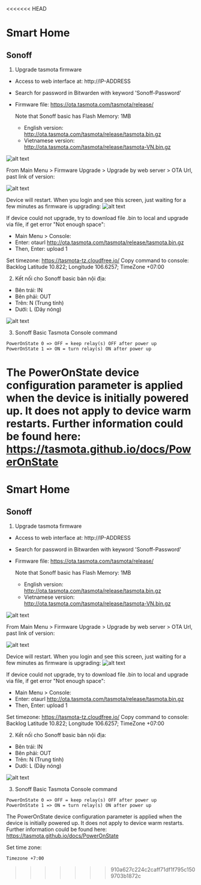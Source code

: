 <<<<<<< HEAD
# Smart Home

## Sonoff
1. Upgrade tasmota firmware
- Access to web interface at: http://IP-ADDRESS
- Search for password in Bitwarden with keyword 'Sonoff-Password'
- Firmware file: https://ota.tasmota.com/tasmota/release/

    Note that Sonoff basic has Flash Memory: 1MB
    + English version: http://ota.tasmota.com/tasmota/release/tasmota.bin.gz
    + Vietnamese version: http://ota.tasmota.com/tasmota/release/tasmota-VN.bin.gz

![alt text](/images/SonoffBasic.png)

From Main Menu > Firmware Upgrade > Upgrade by web server > OTA Url, past link of version:

![alt text](/images/SonoffBasicTasmotaFirmwareUpgrade.png)

Device will restart. When you login and see this screen, just waiting for a few minutes as firmware is upgrading:
![alt text](/images/SonoffBasicTasmotaFirmwareUpgrade1.png)

If device could not upgrade, try to download file .bin to local and upgrade via file, if get error "Not enough space":

- Main Menu > Console:
- Enter: otaurl http://ota.tasmota.com/tasmota/release/tasmota.bin.gz
- Then, Enter: upload 1

Set timezone: https://tasmota-tz.cloudfree.io/
Copy command to console: Backlog Latitude 10.822; Longitude 106.6257; TimeZone +07:00

2. Kết nối cho Sonoff basic bản nội địa:

- Bên trái: IN
- Bên phải: OUT
- Trên: N (Trung tính)
- Dưới: L (Dây nóng)

![alt text](/images/SonoffBasicChina.png)

3. Sonoff Basic Tasmota Console command
```
PowerOnState 0 => OFF = keep relay(s) OFF after power up
PowerOnState 1 => ON = turn relay(s) ON after power up
```
The PowerOnState device configuration parameter is applied when the device is initially powered up. It does not apply to device warm restarts.
Further information could be found here: https://tasmota.github.io/docs/PowerOnState
=======
# Smart Home

## Sonoff
1. Upgrade tasmota firmware
- Access to web interface at: http://IP-ADDRESS
- Search for password in Bitwarden with keyword 'Sonoff-Password'
- Firmware file: https://ota.tasmota.com/tasmota/release/

    Note that Sonoff basic has Flash Memory: 1MB
    + English version: http://ota.tasmota.com/tasmota/release/tasmota.bin.gz
    + Vietnamese version: http://ota.tasmota.com/tasmota/release/tasmota-VN.bin.gz

![alt text](/images/SonoffBasic.png)

From Main Menu > Firmware Upgrade > Upgrade by web server > OTA Url, past link of version:

![alt text](/images/SonoffBasicTasmotaFirmwareUpgrade.png)

Device will restart. When you login and see this screen, just waiting for a few minutes as firmware is upgrading:
![alt text](/images/SonoffBasicTasmotaFirmwareUpgrade1.png)

If device could not upgrade, try to download file .bin to local and upgrade via file, if get error "Not enough space":

- Main Menu > Console:
- Enter: otaurl http://ota.tasmota.com/tasmota/release/tasmota.bin.gz
- Then, Enter: upload 1

Set timezone: https://tasmota-tz.cloudfree.io/
Copy command to console: Backlog Latitude 10.822; Longitude 106.6257; TimeZone +07:00

2. Kết nối cho Sonoff basic bản nội địa:

- Bên trái: IN
- Bên phải: OUT
- Trên: N (Trung tính)
- Dưới: L (Dây nóng)

![alt text](/images/SonoffBasicChina.png)

3. Sonoff Basic Tasmota Console command
```
PowerOnState 0 => OFF = keep relay(s) OFF after power up
PowerOnState 1 => ON = turn relay(s) ON after power up
```
The PowerOnState device configuration parameter is applied when the device is initially powered up. It does not apply to device warm restarts.
Further information could be found here: https://tasmota.github.io/docs/PowerOnState

Set time zone:
```
Timezone +7:00
```
>>>>>>> 910a627c224c2caff71df1f795c1509703b1872c
